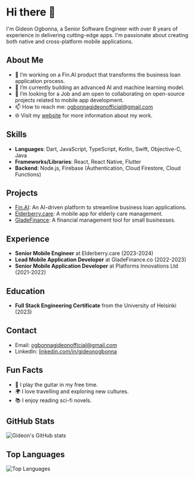 # Hi there 👋
I'm Gideon Ogbonna, a Senior Software Engineer with over 8 years of experience in delivering cutting-edge apps. I'm passionate about creating both native and cross-platform mobile applications.

## About Me
- 🔭 I’m working on a Fin.AI product that transforms the business loan application process.
- 🌱 I’m currently building an advanced AI and machine learning model.
- 👯 I’m looking for a Job and am open to collaborating on open-source projects related to mobile app development.
- 📫 How to reach me: ogbonnagideonofficial@gmail.com
- 🌐 Visit my [website](https://gideonogbonna.com) for more information about my work.

## Skills
- **Languages**: Dart, JavaScript, TypeScript, Kotlin, Swift, Objective-C, Java
- **Frameworks/Libraries**: React, React Native, Flutter
- **Backend**: Node.js, Firebase (Authentication, Cloud Firestore, Cloud Functions)

## Projects
- [Fin.AI](https://github.com/giddycode/Fin.AI): An AI-driven platform to streamline business loan applications.
- [Elderberry.care](https://github.com/giddycode/Elderberry.care): A mobile app for elderly care management.
- [GladeFinance](https://github.com/giddycode/GladeFinance): A financial management tool for small businesses.

## Experience
- **Senior Mobile Engineer** at Elderberry.care (2023-2024)
- **Lead Mobile Application Developer** at GladeFinance.co (2022-2023)
- **Senior Mobile Application Developer** at Platforms Innovations Ltd (2021-2022)

## Education
- **Full Stack Engineering Certificate** from the University of Helsinki (2023)

## Contact
- Email: ogbonnagideonofficial@gmail.com
- LinkedIn: [linkedin.com/in/gideonogbonna](https://linkedin.com/in/gideonogbonna)

## Fun Facts
- 🎸 I play the guitar in my free time.
- 🌍 I love travelling and exploring new cultures.
- 📚 I enjoy reading sci-fi novels.

## GitHub Stats
![Gideon's GitHub stats](https://github-readme-stats.vercel.app/api?username=giddycode&show_icons=true&theme=radical)

## Top Languages
![Top Languages](https://github-readme-stats.vercel.app/api/top-langs/?username=giddycode&layout=compact&theme=radical)
